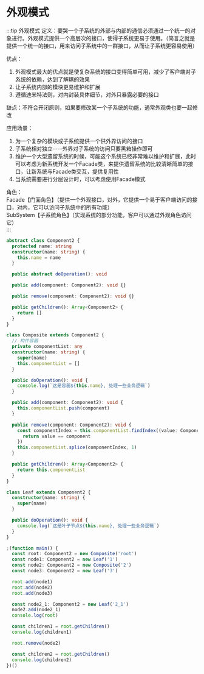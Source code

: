 # 外观模式
:::tip 外观模式
定义：要哭一个子系统的外部与内部的通信必须通过一个统一的对象进行。外观模式提供一个高层次的接口，使得子系统更易于使用。（简言之就是提供一个统一的接口，用来访问子系统中的一群接口，从而让子系统更容易使用）

优点：<br>
1. 外观模式最大的优点就是使复杂系统的接口变得简单可用，减少了客户端对子系统的依赖，达到了解耦的效果<br>
2. 让子系统内部的模块更易维护和扩展<br>
3. 遵循迪米特法则，对内封装具体细节，对外只暴露必要的接口<br>

缺点：不符合开闭原则，如果要修改某一个子系统的功能，通常外观类也要一起修改

应用场景：<br>
1. 为一个复杂的模块或子系统提供一个供外界访问的接口<br>
2. 子系统相对独立----外界对子系统的访问只要黑箱操作即可<br>
3. 维护一个大型遗留系统的时候，可能这个系统已经非常难以维护和扩展，此时可以考虑为新系统开发一个Facade类，来提供遗留系统的比较清晰简单的接口，让新系统与Facade类交互，提供复用性<br>
4. 当系统需要进行分层设计时，可以考虑使用Facade模式

角色：<br>
      Facade【门面角色】（提供一个外观接口，对外，它提供一个易于客户端访问的接口，对内，它可以访问子系统中的所有功能）<br>
      SubSystem【子系统角色】（实现系统的部分功能，客户可以通过外观角色访问它）<br>
:::
```ts
abstract class Component2 {
  protected name: string
  constructor(name: string) {
    this.name = name
  }

  public abstract doOperation(): void

  public add(component: Component2): void {}

  public remove(component: Component2): void {}

  public getChildren(): Array<Component2> {
    return []
  }
}

class Composite extends Component2 {
  // 构件容器
  private componentList: any
  constructor(name: string) {
    super(name)
    this.componentList = []
  }

  public doOperation(): void {
    console.log(`这是容器${this.name}, 处理一些业务逻辑`)
  }

  public add(component: Component2): void {
    this.componentList.push(component)
  }

  public remove(component: Component2): void {
    const componentIndex = this.componentList.findIndex((value: Component2, index: number) => {
      return value == component
    })
    this.componentList.splice(componentIndex, 1)
  }

  public getChildren(): Array<Component2> {
    return this.componentList
  }
}

class Leaf extends Component2 {
  constructor(name: string) {
    super(name)
  }

  public doOperation(): void {
    console.log(`这是叶子节点${this.name}, 处理一些业务逻辑`)
  }
}

;(function main() {
  const root: Component2 = new Composite('root')
  const node1: Component2 = new Leaf('1')
  const node2: Component2 = new Composite('2')
  const node3: Component2 = new Leaf('3')

  root.add(node1)
  root.add(node2)
  root.add(node3)

  const node2_1: Component2 = new Leaf('2_1')
  node2.add(node2_1)
  console.log(root)

  const children1 = root.getChildren()
  console.log(children1)

  root.remove(node2)

  const children2 = root.getChildren()
  console.log(children2)
})()
```
